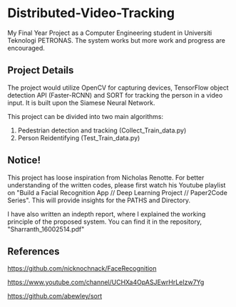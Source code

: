 # Distributed-Video-Tracking
My Final Year Project as a Computer Engineering student in Universiti Teknologi PETRONAS. The system works but more work and progress are encouraged. 

## Project Details
The project would utilize OpenCV for capturing devices, TensorFlow object detection API (Faster-RCNN) and SORT for tracking the person in a video input. It is built upon the Siamese Neural Network.

This project can be divided into two main algorithms:
1. Pedestrian detection and tracking (Collect_Train_data.py)
2. Person Reidentifying (Test_Train_data.py)

## Notice!
This project has loose inspiration from Nicholas Renotte. For better understanding of the written codes, please first watch his Youtube playlist on "Build a Facial Recognition App // Deep Learning Project // Paper2Code Series". This will provide insights for the PATHS and Directory. 

I have also written an indepth report, where I explained the working principle of the proposed system. You can find it in the repository, "Sharranth_16002514.pdf"

## References
https://github.com/nicknochnack/FaceRecognition

https://www.youtube.com/channel/UCHXa4OpASJEwrHrLeIzw7Yg

https://github.com/abewley/sort

